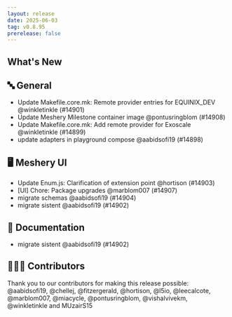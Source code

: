 ```yaml
---
layout: release
date: 2025-06-03
tag: v0.8.95
prerelease: false
---
```


## What's New
## 🔤 General
- Update Makefile.core.mk: Remote provider entries for EQUINIX_DEV @winkletinkle (#14901)
- Update Meshery Milestone container image @pontusringblom (#14908)
- Update Makefile.core.mk: Add remote provider for Exoscale @winkletinkle (#14899)
- update adapters in playground compose @aabidsofi19 (#14898)

## 🖥 Meshery UI

- Update Enum.js: Clarification of extension point @hortison (#14903)
- \[UI\] Chore: Package upgrades @marblom007 (#14907)
- migrate schemas @aabidsofi19 (#14904)
- migrate sistent @aabidsofi19 (#14902)

## 📖 Documentation

- migrate sistent @aabidsofi19 (#14902)

## 👨🏽‍💻 Contributors

Thank you to our contributors for making this release possible:
@aabidsofi19, @chellej, @fitzergerald, @hortison, @l5io, @leecalcote, @marblom007, @miacycle, @pontusringblom, @vishalvivekm, @winkletinkle and MUzairS15

